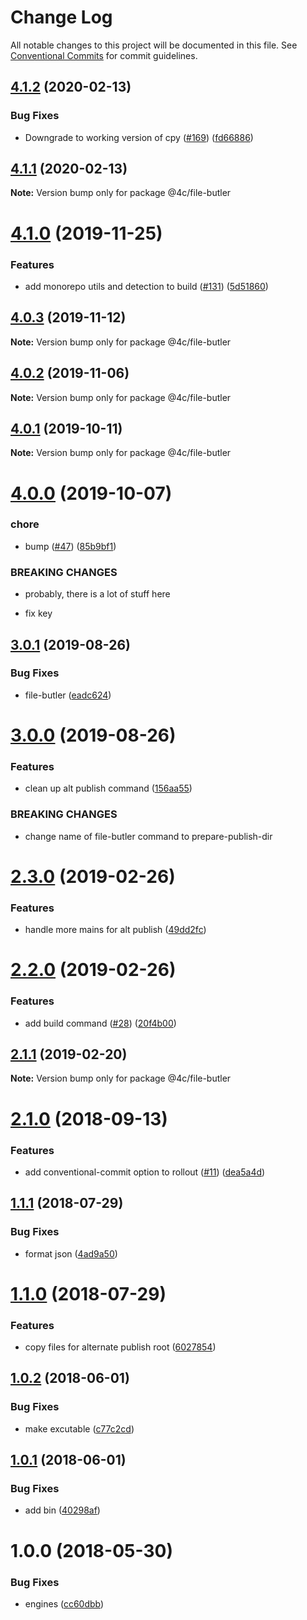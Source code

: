 # Change Log

All notable changes to this project will be documented in this file.
See [Conventional Commits](https://conventionalcommits.org) for commit guidelines.

## [4.1.2](https://github.com/4Catalyzer/file-butler/compare/@4c/file-butler@4.1.1...@4c/file-butler@4.1.2) (2020-02-13)


### Bug Fixes

* Downgrade to working version of cpy ([#169](https://github.com/4Catalyzer/file-butler/issues/169)) ([fd66886](https://github.com/4Catalyzer/file-butler/commit/fd66886e3eb5fb8fbbd84513a7d6c73694cb05a8))





## [4.1.1](https://github.com/4Catalyzer/file-butler/compare/@4c/file-butler@4.1.0...@4c/file-butler@4.1.1) (2020-02-13)

**Note:** Version bump only for package @4c/file-butler





# [4.1.0](https://github.com/4Catalyzer/file-butler/compare/@4c/file-butler@4.0.3...@4c/file-butler@4.1.0) (2019-11-25)


### Features

* add monorepo utils and detection to build ([#131](https://github.com/4Catalyzer/file-butler/issues/131)) ([5d51860](https://github.com/4Catalyzer/file-butler/commit/5d51860d3b2a5dd5ba27714e9fe84159243e0019))





## [4.0.3](https://github.com/4Catalyzer/file-butler/compare/@4c/file-butler@4.0.2...@4c/file-butler@4.0.3) (2019-11-12)

**Note:** Version bump only for package @4c/file-butler





## [4.0.2](https://github.com/4Catalyzer/file-butler/compare/@4c/file-butler@4.0.1...@4c/file-butler@4.0.2) (2019-11-06)

**Note:** Version bump only for package @4c/file-butler





## [4.0.1](https://github.com/4Catalyzer/file-butler/compare/@4c/file-butler@4.0.0...@4c/file-butler@4.0.1) (2019-10-11)

**Note:** Version bump only for package @4c/file-butler





# [4.0.0](https://github.com/4Catalyzer/file-butler/compare/@4c/file-butler@3.0.1...@4c/file-butler@4.0.0) (2019-10-07)


### chore

* bump ([#47](https://github.com/4Catalyzer/file-butler/issues/47)) ([85b9bf1](https://github.com/4Catalyzer/file-butler/commit/85b9bf1))


### BREAKING CHANGES

* probably, there is a lot of stuff here

* fix key





## [3.0.1](https://github.com/4Catalyzer/file-butler/compare/@4c/file-butler@3.0.0...@4c/file-butler@3.0.1) (2019-08-26)


### Bug Fixes

* file-butler ([eadc624](https://github.com/4Catalyzer/file-butler/commit/eadc624))





# [3.0.0](https://github.com/4Catalyzer/file-butler/compare/@4c/file-butler@2.3.0...@4c/file-butler@3.0.0) (2019-08-26)


### Features

* clean up alt publish command ([156aa55](https://github.com/4Catalyzer/file-butler/commit/156aa55))


### BREAKING CHANGES

* change name of file-butler command to prepare-publish-dir





# [2.3.0](https://github.com/4Catalyzer/file-butler/compare/@4c/file-butler@2.2.0...@4c/file-butler@2.3.0) (2019-02-26)


### Features

* handle more mains for alt publish ([49dd2fc](https://github.com/4Catalyzer/file-butler/commit/49dd2fc))





# [2.2.0](https://github.com/4Catalyzer/file-butler/compare/@4c/file-butler@2.1.1...@4c/file-butler@2.2.0) (2019-02-26)


### Features

* add build command ([#28](https://github.com/4Catalyzer/file-butler/issues/28)) ([20f4b00](https://github.com/4Catalyzer/file-butler/commit/20f4b00))





## [2.1.1](https://github.com/4Catalyzer/file-butler/compare/@4c/file-butler@2.1.0...@4c/file-butler@2.1.1) (2019-02-20)

**Note:** Version bump only for package @4c/file-butler

<a name="2.1.0"></a>

# [2.1.0](https://github.com/4Catalyzer/file-butler/compare/@4c/file-butler@2.0.0...@4c/file-butler@2.1.0) (2018-09-13)

### Features

- add conventional-commit option to rollout ([#11](https://github.com/4Catalyzer/file-butler/issues/11)) ([dea5a4d](https://github.com/4Catalyzer/file-butler/commit/dea5a4d))

<a name="1.1.1"></a>

## [1.1.1](https://github.com/4Catalyzer/file-butler/compare/v1.1.0...v1.1.1) (2018-07-29)

### Bug Fixes

- format json ([4ad9a50](https://github.com/4Catalyzer/file-butler/commit/4ad9a50))

<a name="1.1.0"></a>

# [1.1.0](https://github.com/4Catalyzer/file-butler/compare/v1.0.2...v1.1.0) (2018-07-29)

### Features

- copy files for alternate publish root ([6027854](https://github.com/4Catalyzer/file-butler/commit/6027854))

<a name="1.0.2"></a>

## [1.0.2](https://github.com/4Catalyzer/file-butler/compare/v1.0.1...v1.0.2) (2018-06-01)

### Bug Fixes

- make excutable ([c77c2cd](https://github.com/4Catalyzer/file-butler/commit/c77c2cd))

<a name="1.0.1"></a>

## [1.0.1](https://github.com/4Catalyzer/file-butler/compare/v1.0.0...v1.0.1) (2018-06-01)

### Bug Fixes

- add bin ([40298af](https://github.com/4Catalyzer/file-butler/commit/40298af))

<a name="1.0.0"></a>

# 1.0.0 (2018-05-30)

### Bug Fixes

- engines ([cc60dbb](https://github.com/4Catalyzer/file-butler/commit/cc60dbb))

